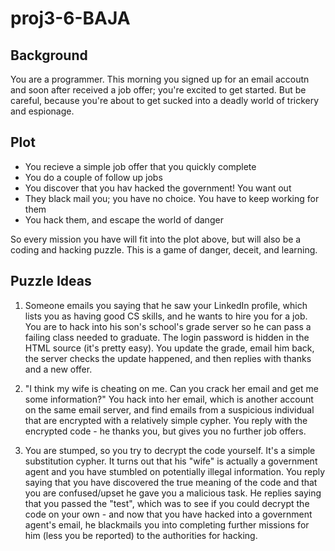 proj3-6-BAJA
============

Background
----------

You are a programmer. This morning you signed up for an email accoutn and soon
after received a job offer; you're excited to get started. But be careful,
because you're about to get sucked into a deadly world of trickery and
espionage.

Plot
----

* You recieve a simple job offer that you quickly complete
* You do a couple of follow up jobs
* You discover that you hav hacked the government! You want out
* They black mail you; you have no choice. You have to keep working for them
* You hack them, and escape the world of danger

So every mission you have will fit into the plot above, but will also be a
coding and hacking puzzle. This is a game of danger, deceit, and learning.

Puzzle Ideas
------------

1. Someone emails you saying that he saw your LinkedIn profile, which lists you
   as having good CS skills, and he wants to hire you for a job. You are to
   hack into his son's school's grade server so he can pass a failing class
   needed to graduate. The login password is hidden in the HTML source (it's
   pretty easy). You update the grade, email him back, the server checks the
   update happened, and then replies with thanks and a new offer.

2. "I think my wife is cheating on me. Can you crack her email and get me some
   information?" You hack into her email, which is another account on the same
   email server, and find emails from a suspicious individual that are
   encrypted with a relatively simple cypher. You reply with the encrypted
   code - he thanks you, but gives you no further job offers.

3. You are stumped, so you try to decrypt the code yourself. It's a simple
   substitution cypher. It turns out that his "wife" is actually a government
   agent and you have stumbled on potentially illegal information. You reply
   saying that you have discovered the true meaning of the code and that you
   are confused/upset he gave you a malicious task. He replies saying that you
   passed the "test", which was to see if you could decrypt the code on your
   own - and now that you have hacked into a government agent's email, he
   blackmails you into completing further missions for him (less you be
   reported) to the authorities for hacking.
